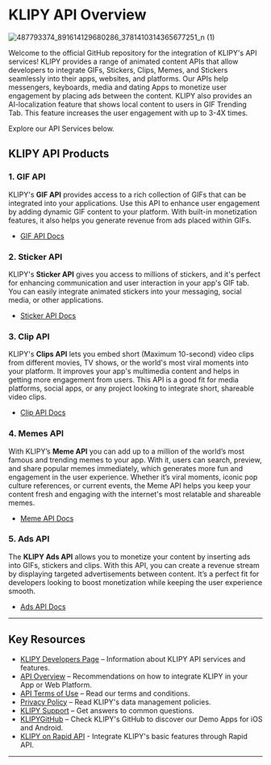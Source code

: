 # KLIPY API Overview

![487793374_891614129680286_3781410314365677251_n (1)](https://github.com/user-attachments/assets/7343484d-939b-4394-95c2-13e0e0c7c17b)

Welcome to the official GitHub repository for the integration of KLIPY's API services! KLIPY provides a range of animated content APIs that allow developers to integrate GIFs, Stickers, Clips, Memes, and Stickers seamlessly into their apps, websites, and platforms. Our APIs help messengers, keyboards, media and dating Apps to monetize user engagement by placing ads between the content.  KLIPY also provides an AI-localization feature that shows local content to users in GIF Trending Tab. This feature increases the user engagement with up to 3-4X times.

Explore our API Services below.

## KLIPY API Products

### 1. **GIF API**
KLIPY's **GIF API** provides access to a rich collection of GIFs that can be integrated into your applications. Use this API to enhance user engagement by adding dynamic GIF content to your platform. With built-in monetization features, it also helps you generate revenue from ads placed within GIFs.

- [GIF API Docs](https://docs.klipy.com/gifs-api)

### 2. **Sticker API**
KLIPY's **Sticker API** gives you access to millions of stickers, and it's perfect for enhancing communication and user interaction in your app's GIF tab. You can easily integrate animated stickers into your messaging, social media, or other applications. 

- [Sticker API Docs](https://docs.klipy.com/stickers-api)

### 3. **Clip API**
KLIPY's **Clips API** lets you embed short (Maximum 10-second) video clips from different movies, TV shows, or the world's most viral moments into your platform. It improves your app's multimedia content and helps in getting more engagement from users. This API is a good fit for media platforms, social apps, or any project looking to integrate short, shareable video clips.

- [Clip API Docs](https://docs.klipy.com/clips-api)

### 4. **Memes API**
With KLIPY’s **Meme API** you can add up to a million of the world’s most famous and trending memes to your app. With it, users can search, preview, and share popular memes immediately, which generates more fun and engagement in the user experience. Whether it’s viral moments, iconic pop culture references, or current events, the Meme API helps you keep your content fresh and engaging with the internet's most relatable and shareable memes.

- [Meme API Docs](https://docs.klipy.com/memes-api)

### 5. **Ads API**
The **KLIPY Ads API** allows you to monetize your content by inserting ads into GIFs, stickers and clips. With this API, you can create a revenue stream by displaying targeted advertisements between content. It’s a perfect fit for developers looking to boost monetization while keeping the user experience smooth.

- [Ads API Docs](https://docs.klipy.com/advertisements)


---

## Key Resources

- [KLIPY Developers Page](https://klipy.com/developers) – Information about KLIPY API services and features.
- [API Overview](https://klipy.com/docs) – Recommendations on how to integrate KLIPY in your App or Web Platform.
- [API Terms of Use](https://klipy.com/support/terms-services) – Read our terms and conditions.
- [Privacy Policy](https://klipy.com/support/privacy-policy) – Read KLIPY's data management policies.
- [KLIPY Support](https://klipy.com/support) – Get answers to common questions.
- [KLIPYGitHub](https://github.com/KLIPY-com) – Check KLIPY's GitHub to discover our Demo Apps for iOS and Android.
- [KLIPY on Rapid API](https://rapidapi.com/klipy-gifs-klipy-gifs-default/api/klipy-gifs-stickers-clips) - Integrate KLIPY's basic features through Rapid API.

---
